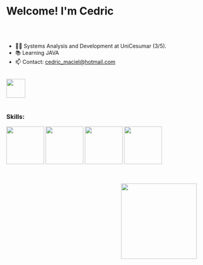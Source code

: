 <h1>Welcome! I'm Cedric</h1> 
<br>
<br>

- 👨‍💻 Systems Analysis and Development at UniCesumar (3/5).
- 📚 Learning JAVA
- 📫 Contact: cedric_maciel@hotmail.com
<br>
<a href="https://www.linkedin.com/in/cedric-maciel-2a5aa01b5/" target="_blank"><img src="https://img.freepik.com/fotos-premium/logotipo-quadrado-do-linkedin-isolado-em-fundo-branco_469489-1030.jpg" target="_blank" width="50"></a>
<br>
<br>
<h3 align="left">Skills:</h3>
<p align="left"> <img src="https://images.ctfassets.net/skvkiv2kg4h0/aeSMfrcEd0SP1mEk0WYVE/9156b2596cd65d90da0ea2e32641252e/intro-html-css.jpg?w=534&h=300&fl=progressive&q=50&fm=jpg" width="100"> <img src="https://upload.wikimedia.org/wikipedia/commons/thumb/9/99/Unofficial_JavaScript_logo_2.svg/2000px-Unofficial_JavaScript_logo_2.svg.png" width="100">  <img src="https://usemobile.com.br/wp-content/uploads/2022/08/react-native-logo.png" width="100"> <img src="https://encrypted-tbn0.gstatic.com/images?q=tbn:ANd9GcTXKq78eFRgUvhos_SKDxlmKFuAIEOU2oVPBA&s" width="100"></p>

<br>
<br>

<img src ="https://roadiecrew.com/wp-content/uploads/Iron-Maiden-5-e1626703336936.jpg" width="200" align="right">
